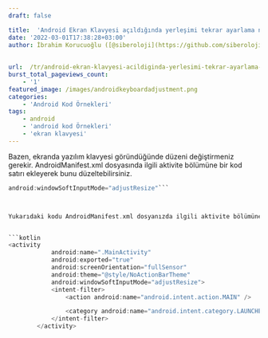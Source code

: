 ```yaml
---
draft: false

title:  'Android Ekran Klavyesi açıldığında yerleşimi tekrar ayarlama nasıl yapılır?'
date: '2022-03-01T17:38:28+03:00'
author: İbrahim Korucuoğlu ([@siberoloji](https://github.com/siberoloji))
 
 
url:  /tr/android-ekran-klavyesi-acildiginda-yerlesimi-tekrar-ayarlama-nasil-yapilir/
burst_total_pageviews_count:
    - '1'
featured_image: /images/androidkeyboardadjustment.png
categories:
    - 'Android Kod Örnekleri'
tags:
    - android
    - 'android kod Örnekleri'
    - 'ekran klavyesi'
---
```



Bazen, ekranda yazılım klavyesi göründüğünde düzeni değiştirmeniz gerekir. AndroidManifest.xml dosyasında ilgili aktivite bölümüne bir kod satırı ekleyerek bunu düzeltebilirsiniz.


```kotlin
android:windowSoftInputMode="adjustResize"```



Yukarıdaki kodu AndroidManifest.xml dosyanızda ilgili aktivite bölümüne eklemeniz yeterli olacaktır.


```kotlin
<activity
            android:name=".MainActivity"
            android:exported="true"
            android:screenOrientation="fullSensor"
            android:theme="@style/NoActionBarTheme"
            android:windowSoftInputMode="adjustResize">
            <intent-filter>
                <action android:name="android.intent.action.MAIN" />

                <category android:name="android.intent.category.LAUNCHER" />
            </intent-filter>
        </activity>
```




